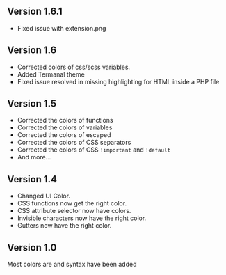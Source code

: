 ## Version 1.6.1
- Fixed issue with extension.png

## Version 1.6
- Corrected colors of css/scss variables.
- Added Termanal theme
- Fixed issue resolved in missing highlighting for HTML inside a PHP file

## Version 1.5
- Corrected the colors of functions
- Corrected the colors of variables
- Corrected the colors of escaped
- Corrected the colors of CSS separators
- Corrected the colors of CSS `!important` and `!default`
- And more...

## Version 1.4
- Changed UI Color.
- CSS functions now get the right color.
- CSS attribute selector now have colors.
- Invisible characters now have the right color.
- Gutters now have the right color.


## Version 1.0

Most colors are and syntax have been added

